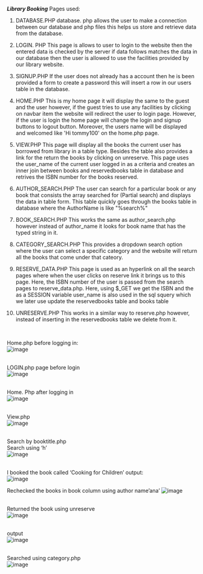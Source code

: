 _**Library Booking**_
Pages used:
1) DATABASE.PHP
database. php allows the user to make a connection between our database and php files this helps us store and retrieve data from the database.

2) LOGIN. PHP
This page is allows to user to login to the website then the entered data is checked by the server if data follows matches the data in our database then the user is allowed to use the facilities provided by our library website.

3) SIGNUP.PHP
If the user does not already has a account then he is been provided a form to create a password this will insert a row in our users table in the database.

4) HOME.PHP
This is my home page it will display the same to the guest and the user however, if the guest tries to use any facilities by clicking on navbar item the website will redirect the user to login page. However, if the user is login the home page will change the login and signup buttons to logout button. Moreover, the users name will be displayed and welcomed like 'Hi tommy100' on the home.php page.

5) VIEW.PHP
This page will display all the books the current user has borrowed from library in a table type. Besides the table also provides a link for the return the books by clicking on unreserve. This page uses the user_name of the current user logged in as a criteria and creates an inner join between books and reservedbooks table in database and retrives the ISBN number for the books reserved. 




6) AUTHOR_SEARCH.PHP
The user can search for a particular book or any book that consists the array searched for (Partial search) and displays the data in table form. This table quickly goes through the books table in database where the AuthorName is like "%search%" 

7) BOOK_SEARCH.PHP
This works the same as author_search.php however instead of author_name it looks for book name that has the typed string in it.

8) CATEGORY_SEARCH.PHP
This provides a dropdown search option where the user can select a specific category and the website will return all the books that come under that cateory.

9) RESERVE_DATA.PHP
This page is used as an hyperlink on all the search pages where when the user clicks on reserve link it brings us to this page. Here, the ISBN number of the user is passed from the search pages to reserve_data.php. Here, using $_GET we get the ISBN and the as a SESSION variable user_name is also used in the sql squery which we later use update the reservedbooks table and books table

10) UNRESERVE.PHP
This works in a similar way to reserve.php however, instead of inserting in the reservedbooks table we delete from it. <br />
<br />

Home.php before logging in:<br />
![image](https://user-images.githubusercontent.com/79542266/161059905-1e9ba32a-1823-4459-b971-c331bfe88c8f.png)<br /><br />

LOGIN.php page before login<br />
![image](https://user-images.githubusercontent.com/79542266/161059970-d91df5f5-f10d-4b42-85a2-8ced730dedf7.png)<br /><br />

Home. Php after logging in<br />
![image](https://user-images.githubusercontent.com/79542266/161060007-f345e61c-bfd3-499e-a2d6-1f17b3ac1096.png)<br /><br />

View.php<br />
![image](https://user-images.githubusercontent.com/79542266/161060042-e70a6dd6-8cf4-4576-bd79-6703a7350eb9.png)<br /><br />

Search by booktitle.php<br />
Search using ‘h’<br />
![image](https://user-images.githubusercontent.com/79542266/161060075-0575741f-7a40-4b98-b815-0918c052c8cf.png)<br /><br />

I booked the book called ‘Cooking for Children’ output:<br />
![image](https://user-images.githubusercontent.com/79542266/161060130-6ab12fd6-f4ed-41ce-bb48-6f1500deeccb.png)

Rechecked the books in book column using author name’ana’
![image](https://user-images.githubusercontent.com/79542266/161060167-782d013c-ab1b-4236-a0d8-23a6926ec34b.png)<br /><br />

Returned the book using unreserve<br />
![image](https://user-images.githubusercontent.com/79542266/161060232-74498cad-97f2-48a1-ab2a-b6b00f3de6e2.png)<br /><br />

output<br />
![image](https://user-images.githubusercontent.com/79542266/161060270-60d11c4a-23a6-412a-bbc1-50296b2c7f75.png)<br /><br />

Searched using category.php <br />
![image](https://user-images.githubusercontent.com/79542266/161060310-bed2b753-9c29-43af-916b-2979b56b8d5b.png)<br /><br />
